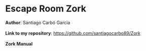 # Escape Room Zork
**Author**: Santiago Carbó García</br></br>
**Link to my repository**: https://github.com/santiagocarbo89/Zork </br></br>
**Zork Manual**

